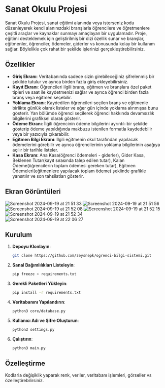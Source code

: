 # Sanat Okulu Projesi

Sanat Okulu Projesi, sanat eğitimi alanında veya isterseniz kodu düzenleyerek kendi alanınızdaki branşlarla öğrencilere ve öğretmenlere çeşitli araçlar ve kaynaklar sunmayı amaçlayan bir uygulamadır. Proje, eğitimi desteklemek için geliştirilmiş bir dizi özellik sunar ve branşlar, eğitmenler, öğrenciler, ödemeler, giderler vs konusunda kolay bir kullanım sağlar. Böylelikle çok rahat bir şekilde işlerinizi gerçekleştirebilirsiniz.

## Özellikler

- **Giriş Ekranı**: Veritabanında sadece sizin girebileceğiniz şifrelenmiş bir şekilde tutulur ve ayrıca birden fazla giriş ekleyebilirsiniz.
- **Kayıt Ekranı**: Öğrencileri ilgili branş, eğitmen ve branşlara özel paket tipleri ve saat ile kaydetmenizi sağlar ve ayrıca öğrenci birden fazla branş veya eğitmen seçebilir.
- **Yoklama Ekranı**: Kaydedilen öğrencileri seçilen branş ve eğitmenle birlikte günlük olarak listeler ve eğer gün içinde yoklama alınmışsa bunu gösterir. Yan bölümde öğrenci seçilerek öğrenci hakkında devamsızlık bilgilerini grafiksel olarak gösterir.
- **Ödeme Ekranı**: İlgili öğrencinin ödeme bilgilerini ayrıntılı bir şekilde gösterip ödeme yapıldığında makbuzu istenilen formatla kaydedebilir veya bir yazıcıyla çıkarabilir.
- **Eğitmen Bilgi Ekranı**: İlgili eğitmenin okul tarafından yapılacak ödemelerini görebilir ve ayrıca öğrencilerinin yoklama bilgilerinin aşağıya açılır bir tarihle listeler.
- **Kasa Ekranı**: Ana Kasa(öğrenci ödemeleri - giderler), Gider Kasa, Beklenen Tutar(kayıt sırasında talep edilen tutar), Kalan Ödeme(öğrencilerin toplam ödemesi gereken tutar), Eğitmen Ödemeleri(eğitmenlere yapılacak toplam ödeme) şeklinde grafikle yansıtılır ve son tahsilatları gösterir.

## Ekran Görüntüleri
![Screenshot 2024-09-19 at 21 51 33](https://github.com/user-attachments/assets/c30fe45d-d77c-45fe-a6d1-0cbab85dee88)
![Screenshot 2024-09-19 at 21 51 56](https://github.com/user-attachments/assets/ae067343-b15c-4122-98bb-c2718d437e49)
![Screenshot 2024-09-19 at 21 52 08](https://github.com/user-attachments/assets/c70f96d0-4062-43c2-9178-841fc23ab998)
![Screenshot 2024-09-19 at 21 52 15](https://github.com/user-attachments/assets/44c1c56d-3fb0-4011-9dfc-ab00bc4f80cf)
![Screenshot 2024-09-19 at 21 52 34](https://github.com/user-attachments/assets/67f53148-a23d-4047-8c4e-0b1497cb0b4f)
![Screenshot 2024-09-19 at 22 06 27](https://github.com/user-attachments/assets/45397610-f2f0-4fd2-b64a-2446fde79fb4)


## Kurulum

1. **Depoyu Klonlayın**:

      ```zsh
   git clone https://github.com/zeysnepk/ogrenci-bilgi-sistemi.git

2. **Sanal Bağımlılıkları Listeleyin**:

      ```zsh
   pip freeze > requirements.txt

3. **Gerekli Paketleri Yükleyin**:

      ```zsh
   pip install -r requirements.txt

4. **Veritabanını Yapılandırın**:

      ```zsh
   python3 core/database.py

5. **Kullanıcı Adı ve Şifre Oluşturun**:

      ```zsh
   python3 settings.py

6. **Çalıştırın**:

      ```zsh
   python3 main.py

  
## Özelleştirme

Kodlarla değişiklik yaparak renk, veriler, veritabanı işlemleri, görseller vs özelleştirebilirsiniz.

  
   
